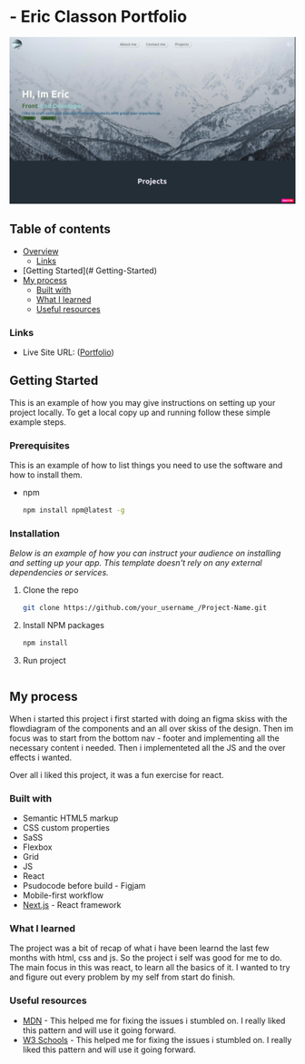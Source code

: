 # - Eric Classon Portfolio

![Design preview for the Portfolio](./src/assets/65ae26a5797bf572d3375377.jpg)

## Table of contents

- [Overview](#overview)
  - [Links](#links)
- [Getting Started](# Getting-Started)
- [My process](#my-process)
  - [Built with](#built-with)
  - [What I learned](#what-i-learned)
  - [Useful resources](#useful-resources)

### Links

- Live Site URL: ([Portfolio](https://portfolio-eric-classon-azure.vercel.app/))

<!-- GETTING STARTED -->

## Getting Started

This is an example of how you may give instructions on setting up your project locally.
To get a local copy up and running follow these simple example steps.

### Prerequisites

This is an example of how to list things you need to use the software and how to install them.

- npm
  ```sh
  npm install npm@latest -g
  ```

### Installation

_Below is an example of how you can instruct your audience on installing and setting up your app. This template doesn't rely on any external dependencies or services._

1. Clone the repo
   ```sh
   git clone https://github.com/your_username_/Project-Name.git
   ```
2. Install NPM packages
   ```sh
   npm install
   ```
3. Run project

   ```Npm run dev

   ```

## My process

When i started this project i first started with doing an figma skiss with the flowdiagram of the components and an all over skiss of the design.
Then im focus was to start from the bottom nav - footer and implementing all the necessary content i needed. Then i implementeted all the JS and the over effects i wanted.

Over all i liked this project, it was a fun exercise for react.

### Built with

- Semantic HTML5 markup
- CSS custom properties
- SaSS
- Flexbox
- Grid
- JS
- React
- Psudocode before build - Figjam
- Mobile-first workflow
- [Next.js](https://nextjs.org/) - React framework

### What I learned

The project was a bit of recap of what i have been learnd the last few months with html, css and js. So the project i self was good for me to do. The main focus in this was react, to learn all the basics of it. I wanted to try and figure out every problem by my self from start do finish.

### Useful resources

- [MDN](https://developer.mozilla.org/en-US/) - This helped me for fixing the issues i stumbled on. I really liked this pattern and will use it going forward.
- [W3 Schools](https://www.w3schools.com/) - This helped me for fixing the issues i stumbled on. I really liked this pattern and will use it going forward.

```

```
